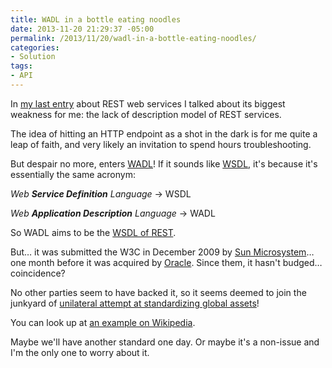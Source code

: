 ```yaml
---
title: WADL in a bottle eating noodles
date: 2013-11-20 21:29:37 -05:00
permalink: /2013/11/20/wadl-in-a-bottle-eating-noodles/
categories:
- Solution
tags:
- API
---
```

In <a href="http://vincentlauzon.wordpress.com/2013/11/11/rest-style-with-hypermedia-apis/">my last entry</a> about REST web services I talked about its biggest weakness for me: the lack of description model of REST services.

The idea of hitting an HTTP endpoint as a shot in the dark is for me quite a leap of faith, and very likely an invitation to spend hours troubleshooting.

But despair no more, enters <a href="http://www.w3.org/Submission/wadl/">WADL</a>! If it sounds like <a href="http://www.w3.org/TR/wsdl">WSDL</a>, it's because it's essentially the same acronym:

<em>Web <strong>Service Definition</strong> Language</em> -&gt; WSDL

<em>Web <strong>Application Description</strong> Language</em> -&gt; WADL

So WADL aims to be the <a href="http://en.wikipedia.org/wiki/Web_Application_Description_Language">WSDL of REST</a>.

But… it was submitted the W3C in December 2009 by <a href="http://en.wikipedia.org/wiki/Sun_Microsystems">Sun Microsystem</a>… one month before it was acquired by <a href="http://en.wikipedia.org/wiki/Oracle_Corporation">Oracle</a>. Since them, it hasn't budged… coincidence?

No other parties seem to have backed it, so it seems deemed to join the junkyard of <a href="http://en.wikipedia.org/wiki/HTTPR">unilateral attempt at standardizing global assets</a>!

You can look up at <a href="http://en.wikipedia.org/wiki/Web_Application_Description_Language">an example on Wikipedia</a>.

Maybe we'll have another standard one day. Or maybe it's a non-issue and I'm the only one to worry about it.